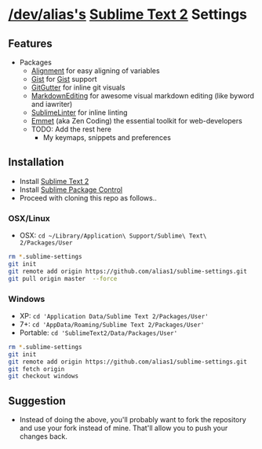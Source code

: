 [/dev/alias's](http://devalias.net) [Sublime Text 2](http://www.sublimetext.com/2) Settings
================

## Features

- Packages
  - [Alignment](https://github.com/wbond/sublime_alignment) for easy aligning of variables
  - [Gist](https://github.com/condemil/Gist) for [Gist](https://gist.github.com/) support
  - [GitGutter](https://github.com/jisaacks/GitGutter#readme) for inline git visuals
  - [MarkdownEditing](https://github.com/balupton/MarkdownEditing) for awesome visual markdown editing (like byword and iawriter)
  - [SublimeLinter](https://github.com/SublimeLinter/SublimeLinter) for inline linting
  - [Emmet](https://github.com/sergeche/emmet-sublime) (aka Zen Coding) the essential toolkit for web-developers
  - TODO: Add the rest here
	- My keymaps, snippets and preferences


## Installation

* Install [Sublime Text 2](www.sublimetext.com/2)
* Install [Sublime Package Control]([http://wbond.net/sublime_packages/package_control)
* Proceed with cloning this repo as follows..

### OSX/Linux

- OSX: `cd ~/Library/Application\ Support/Sublime\ Text\ 2/Packages/User`

``` bash
rm *.sublime-settings
git init
git remote add origin https://github.com/alias1/sublime-settings.git
git pull origin master  --force
```

### Windows

- XP: `cd 'Application Data/Sublime Text 2/Packages/User'`
- 7+: `cd 'AppData/Roaming/Sublime Text 2/Packages/User'`
- Portable: `cd 'SublimeText2/Data/Packages/User'`

``` bash
rm *.sublime-settings
git init
git remote add origin https://github.com/alias1/sublime-settings.git
git fetch origin
git checkout windows
```

## Suggestion

* Instead of doing the above, you'll probably want to fork the repository and use your fork instead of mine. That'll allow you to push your changes back.
